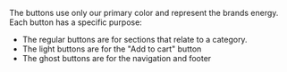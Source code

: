 The buttons use only our primary color and represent the brands energy. Each button has a specific purpose:

- The regular buttons are for sections that relate to a category.
- The light buttons are for the "Add to cart" button
- The ghost buttons are for the navigation and footer
